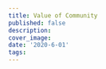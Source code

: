 ```yaml
---
title: Value of Community
published: false
description:
cover_image:
date: '2020-6-01'
tags:
---
```

